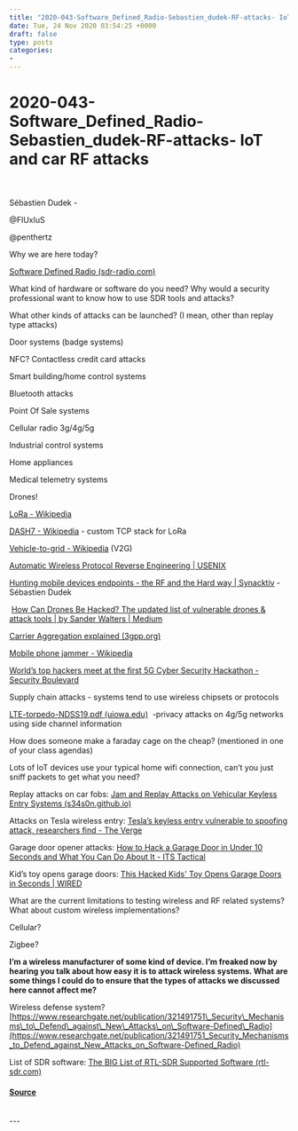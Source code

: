 ```yaml
---
title: "2020-043-Software_Defined_Radio-Sebastien_dudek-RF-attacks- IoT and car RF attacks"
date: Tue, 24 Nov 2020 03:54:25 +0000
draft: false
type: posts
categories: 
- 
---
```

# 2020-043-Software_Defined_Radio-Sebastien_dudek-RF-attacks- IoT and car RF attacks

<br/>

<br/>
Sébastien Dudek - 

@FlUxIuS

@penthertz

Why we are here today?  
  

[Software Defined Radio (sdr-radio.com)](https://www.sdr-radio.com/)

What kind of hardware or software do you need? Why would a security professional want to know how to use SDR tools and attacks?

What other kinds of attacks can be launched? (I mean, other than replay type attacks)

Door systems (badge systems)

NFC? Contactless credit card attacks 

Smart building/home control systems

Bluetooth attacks

Point Of Sale systems

Cellular radio 3g/4g/5g

Industrial control systems

Home appliances

Medical telemetry systems

Drones!

[LoRa - Wikipedia](https://en.wikipedia.org/wiki/LoRa)

[DASH7 - Wikipedia](https://en.wikipedia.org/wiki/DASH7) \- custom TCP stack for LoRa

[Vehicle-to-grid - Wikipedia](https://en.wikipedia.org/wiki/Vehicle-to-grid) (V2G)

[Automatic Wireless Protocol Reverse Engineering | USENIX](https://www.usenix.org/conference/woot19/presentation/pohl)

[Hunting mobile devices endpoints - the RF and the Hard way | Synacktiv](https://www.synacktiv.com/en/publications/hunting-mobile-devices-endpoints-the-rf-and-the-hard-way.html) \- Sébastien Dudek 

 [How Can Drones Be Hacked? The updated list of vulnerable drones & attack tools | by Sander Walters | Medium](https://medium.com/@swalters/how-can-drones-be-hacked-the-updated-list-of-vulnerable-drones-attack-tools-dd2e006d6809)

[Carrier Aggregation explained (3gpp.org)](https://www.3gpp.org/technologies/keywords-acronyms/101-carrier-aggregation-explained) 

[Mobile phone jammer - Wikipedia](https://en.wikipedia.org/wiki/Mobile_phone_jammer)

[World’s top hackers meet at the first 5G Cyber Security Hackathon - Security Boulevard](https://securityboulevard.com/2019/12/worlds-top-hackers-meet-at-the-first-5g-cyber-security-hackathon/)

Supply chain attacks - systems tend to use wireless chipsets or protocols

[LTE-torpedo-NDSS19.pdf (uiowa.edu)](https://homepage.divms.uiowa.edu/~comarhaider/publications/LTE-torpedo-NDSS19.pdf)  -privacy attacks on 4g/5g networks using side channel information

How does someone make a faraday cage on the cheap? (mentioned in one of your class agendas)

Lots of IoT devices use your typical home wifi connection, can’t you just sniff packets to get what you need?

Replay attacks on car fobs: [Jam and Replay Attacks on Vehicular Keyless Entry Systems (s34s0n.github.io)](https://s34s0n.github.io/2019/07/18/Jam-and-Replay-Attacks-on-Vehicular-Keyless-Entry-Systems/)

Attacks on Tesla wireless entry: [Tesla’s keyless entry vulnerable to spoofing attack, researchers find - The Verge](https://www.theverge.com/2018/9/10/17842136/tesla-key-fob-hack-theft-spoofing-relay)

Garage door opener attacks: [How to Hack a Garage Door in Under 10 Seconds and What You Can Do About It - ITS Tactical](https://www.itstactical.com/intellicom/physical-security/how-to-hack-a-garage-door-in-under-10-seconds-and-what-you-can-do-about-it/)

Kid’s toy opens garage doors: [This Hacked Kids' Toy Opens Garage Doors in Seconds | WIRED](https://www.wired.com/2015/06/hacked-kids-toy-opens-garage-doors-seconds/)

What are the current limitations to testing wireless and RF related systems? What about custom wireless implementations?

Cellular?

Zigbee?

**I’m a wireless manufacturer of some kind of device. I’m freaked now by hearing you talk about how easy it is to attack wireless systems. What are some things I could do to ensure that the types of attacks we discussed here cannot affect me?**

Wireless defense system? [https://www.researchgate.net/publication/321491751\_Security\_Mechanisms\_to\_Defend\_against\_New\_Attacks\_on\_Software-Defined\_Radio](https://www.researchgate.net/publication/321491751_Security_Mechanisms_to_Defend_against_New_Attacks_on_Software-Defined_Radio)

List of SDR software: [The BIG List of RTL-SDR Supported Software (rtl-sdr.com)](https://www.rtl-sdr.com/big-list-rtl-sdr-supported-software/)

#### [Source](http://brakeingsecurity.com/2020-043-software_defined_radio-sebastien_dudek-rf-attacks-iot-and-car-rf-attacks)

<br/>
---
